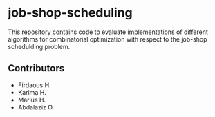 # job-shop-scheduling

This repository contains code to evaluate implementations of different algorithms for combinatorial optimization with respect to the job-shop schedulding problem.

## Contributors
- Firdaous H.
- Karima H.
- Marius H.
- Abdalaziz O.
